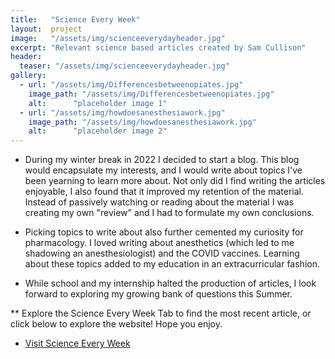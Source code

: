```yaml
---
title:   "Science Every Week"
layout:  project
image:   "/assets/img/scienceeverydayheader.jpg"
excerpt: "Relevant science based articles created by Sam Cullison"
header:
  teaser: "/assets/img/scienceeverydayheader.jpg"
gallery:
  - url: "/assets/img/Differencesbetweenopiates.jpg"
    image_path: "/assets/img/Differencesbetweenopiates.jpg"
    alt:      "placeholder image 1"
  - url: "/assets/img/howdoesanesthesiawork.jpg"
    image_path: "/assets/img/howdoesanesthesiawork.jpg"
    alt:      "placeholder image 2"
---
```


* During my winter break in 2022 I decided to start a blog. This blog would encapsulate my interests, and I would write about topics I've been yearning to learn more about. Not only did I find writing the articles enjoyable, I also found that it improved my retention of the material. Instead of passively watching or reading about the material I was creating my own "review" and I had to formulate my own conclusions. 

* Picking topics to write about also further cemented my curiosity for pharmacology. I loved writing about anesthetics (which led to me shadowing an anesthesiologist) and the COVID vaccines. Learning about these topics added to my education in an extracurricular fashion. 

* While school and my internship halted the production of articles, I look forward to exploring my growing bank of questions this Summer.


** Explore the Science Every Week Tab to find the most recent article, or click below to explore the website! Hope you enjoy.

* <a href="https://scienceeveryweek.godaddysites.com//"> Visit Science Every Week </a>

